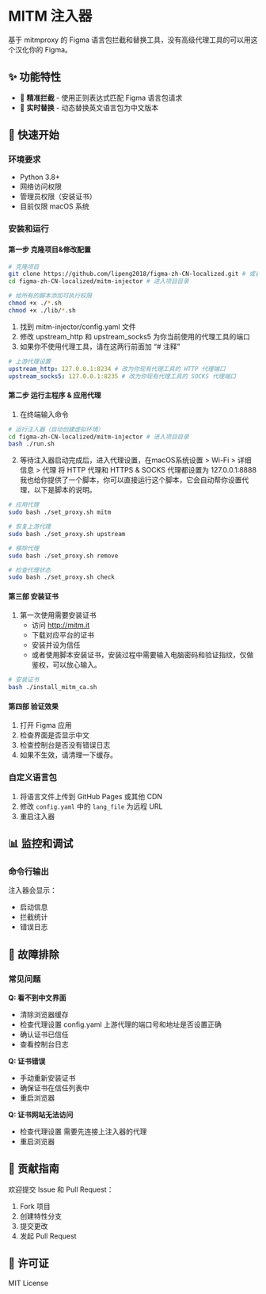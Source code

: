 # MITM 注入器

基于 mitmproxy 的 Figma 语言包拦截和替换工具，没有高级代理工具的可以用这个汉化你的 Figma。

## ✨ 功能特性

- 🎯 **精准拦截** - 使用正则表达式匹配 Figma 语言包请求
- 🔄 **实时替换** - 动态替换英文语言包为中文版本

## 🚀 快速开始

### 环境要求

- Python 3.8+
- 网络访问权限
- 管理员权限（安装证书）
- 目前仅限 macOS 系统

### 安装和运行

#### 第一步 克隆项目&修改配置
```bash
# 克隆项目
git clone https://github.com/lipeng2018/figma-zh-CN-localized.git # 或者直接下载项目压缩包解压
cd figma-zh-CN-localized/mitm-injector # 进入项目目录

# 给所有的脚本添加可执行权限
chmod +x ./*.sh
chmod +x ./lib/*.sh
```

1. 找到 mitm-injector/config.yaml 文件
2. 修改 upstream_http 和 upstream_socks5 为你当前使用的代理工具的端口
3. 如果你不使用代理工具，请在这两行前面加 “# 注释”

```yaml
# 上游代理设置
upstream_http: 127.0.0.1:8234 # 改为你现有代理工具的 HTTP 代理端口
upstream_socks5: 127.0.0.1:8235 # 改为你现有代理工具的 SOCKS 代理端口
```

#### 第二步 运行主程序 & 应用代理

1. 在终端输入命令
```bash
# 运行注入器（自动创建虚拟环境）
cd figma-zh-CN-localized/mitm-injector # 进入项目目录
bash ./run.sh
```
2. 等待注入器启动完成后，进入代理设置，在macOS系统设置 > Wi-Fi > 详细信息 > 代理
   将 HTTP 代理和 HTTPS & SOCKS 代理都设置为 127.0.0.1:8888
   我也给你提供了一个脚本，你可以直接运行这个脚本，它会自动帮你设置代理，以下是脚本的说明。
```bash
# 应用代理
sudo bash ./set_proxy.sh mitm

# 恢复上游代理
sudo bash ./set_proxy.sh upstream

# 移除代理
sudo bash ./set_proxy.sh remove

# 检查代理状态
sudo bash ./set_proxy.sh check

```
#### 第三部 安装证书

1. 第一次使用需要安装证书
   - 访问 <http://mitm.it>
   - 下载对应平台的证书
   - 安装并设为信任
   - 或者使用脚本安装证书，安装过程中需要输入电脑密码和验证指纹，仅做鉴权，可以放心输入。
```bash
# 安装证书
bash ./install_mitm_ca.sh
```

#### 第四部 验证效果

1. 打开 Figma 应用
2. 检查界面是否显示中文
3. 检查控制台是否没有错误日志
4. 如果不生效，请清理一下缓存。

### 自定义语言包

1. 将语言文件上传到 GitHub Pages 或其他 CDN
2. 修改 `config.yaml` 中的 `lang_file` 为远程 URL
3. 重启注入器

## 📊 监控和调试
### 命令行输出

注入器会显示：
- 启动信息
- 拦截统计
- 错误日志

## 🔧 故障排除

### 常见问题

**Q: 看不到中文界面**
- 清除浏览器缓存
- 检查代理设置 config.yaml 上游代理的端口号和地址是否设置正确
- 确认证书已信任
- 查看控制台日志

**Q: 证书错误**
- 手动重新安装证书
- 确保证书在信任列表中
- 重启浏览器

**Q: 证书网站无法访问**
- 检查代理设置 需要先连接上注入器的代理
- 重启浏览器


## 🤝 贡献指南

欢迎提交 Issue 和 Pull Request：

1. Fork 项目
2. 创建特性分支
3. 提交更改
4. 发起 Pull Request

## 📄 许可证

MIT License